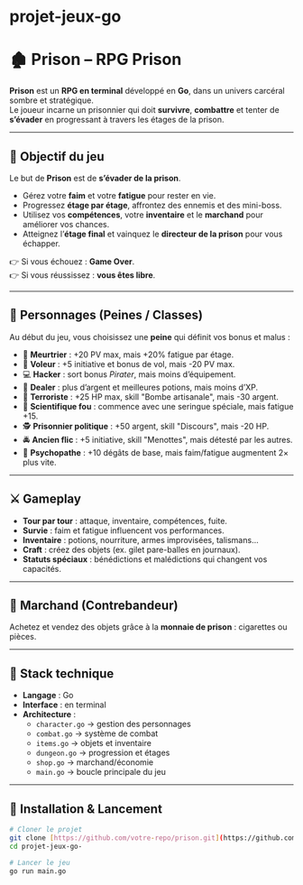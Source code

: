 # projet-jeux-go

# 🏚️ Prison – RPG Prison 

**Prison** est un **RPG en terminal** développé en **Go**, dans un univers carcéral sombre et stratégique.  
Le joueur incarne un prisonnier qui doit **survivre**, **combattre** et tenter de **s’évader** en progressant à travers les étages de la prison.  

---

## 🎯 Objectif du jeu  
Le but de **Prison** est de **s’évader de la prison**.  

- Gérez votre **faim** et votre **fatigue** pour rester en vie.  
- Progressez **étage par étage**, affrontez des ennemis et des mini-boss.  
- Utilisez vos **compétences**, votre **inventaire** et le **marchand** pour améliorer vos chances.  
- Atteignez l’**étage final** et vainquez le **directeur de la prison** pour vous échapper.  

👉 Si vous échouez : **Game Over**.  
👉 Si vous réussissez : **vous êtes libre**.  

---

## 🧍 Personnages (Peines / Classes)  
Au début du jeu, vous choisissez une **peine** qui définit vos bonus et malus :  

- 🔪 **Meurtrier** : +20 PV max, mais +20% fatigue par étage.  
- 🥷 **Voleur** : +5 initiative et bonus de vol, mais -20 PV max.  
- 💻 **Hacker** : sort bonus *Pirater*, mais moins d’équipement.  
- 💊 **Dealer** : plus d’argent et meilleures potions, mais moins d’XP.  
- 🧨 **Terroriste** : +25 HP max, skill "Bombe artisanale", mais -30 argent.  
- 🧪 **Scientifique fou** : commence avec une seringue spéciale, mais fatigue +15.  
- 🕵️ **Prisonnier politique** : +50 argent, skill "Discours", mais -20 HP.  
- 🚔 **Ancien flic** : +5 initiative, skill "Menottes", mais détesté par les autres.  
- 👹 **Psychopathe** : +10 dégâts de base, mais faim/fatigue augmentent 2× plus vite.  

---

## ⚔️ Gameplay  
- **Tour par tour** : attaque, inventaire, compétences, fuite.  
- **Survie** : faim et fatigue influencent vos performances.  
- **Inventaire** : potions, nourriture, armes improvisées, talismans…  
- **Craft** : créez des objets (ex. gilet pare-balles en journaux).  
- **Statuts spéciaux** : bénédictions et malédictions qui changent vos capacités.  

---

## 🛒 Marchand (Contrebandeur)  
Achetez et vendez des objets grâce à la **monnaie de prison** : cigarettes ou pièces.  

---

## 🔧 Stack technique  
- **Langage** : Go  
- **Interface** : en terminal  
- **Architecture** :  
  - `character.go` → gestion des personnages  
  - `combat.go` → système de combat  
  - `items.go` → objets et inventaire  
  - `dungeon.go` → progression et étages  
  - `shop.go` → marchand/économie  
  - `main.go` → boucle principale du jeu  

---

## 🚀 Installation & Lancement  
```bash
# Cloner le projet
git clone [https://github.com/votre-repo/prison.git](https://github.com/Yakolacoco/projet-jeux-go-.git)
cd projet-jeux-go-

# Lancer le jeu
go run main.go
